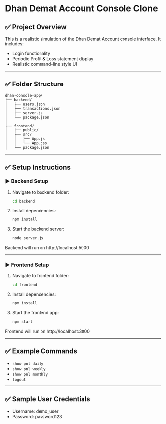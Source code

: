 
# Dhan Demat Account Console Clone

## ✅ Project Overview
This is a realistic simulation of the Dhan Demat Account console interface.
It includes:
- Login functionality
- Periodic Profit & Loss statement display
- Realistic command-line style UI

---

## ✅ Folder Structure

```
dhan-console-app/
├── backend/
│   ├── users.json
│   ├── transactions.json
│   ├── server.js
│   └── package.json
│
├── frontend/
│   ├── public/
│   ├── src/
│   │   ├── App.js
│   │   └── App.css
│   └── package.json
```

---

## ✅ Setup Instructions

### ▶️ Backend Setup

1. Navigate to backend folder:
   ```bash
   cd backend
   ```

2. Install dependencies:
   ```bash
   npm install
   ```

3. Start the backend server:
   ```bash
   node server.js
   ```

Backend will run on http://localhost:5000

---

### ▶️ Frontend Setup

1. Navigate to frontend folder:
   ```bash
   cd frontend
   ```

2. Install dependencies:
   ```bash
   npm install
   ```

3. Start the frontend app:
   ```bash
   npm start
   ```

Frontend will run on http://localhost:3000

---

## ✅ Example Commands

- `show pnl daily`
- `show pnl weekly`
- `show pnl monthly`
- `logout`

---

## ✅ Sample User Credentials

- Username: demo_user
- Password: password123

